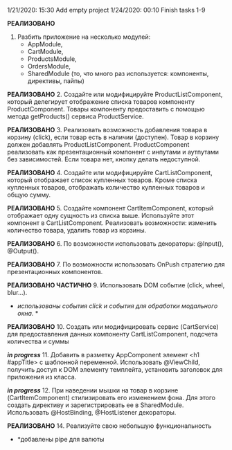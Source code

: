 1/21/2020: 15:30 Add empty project
1/24/2020: 00:10 Finish tasks 1-9 


**РЕАЛИЗОВАНО**
1. Разбить приложение на несколько модулей:
    - AppModule, 
    - CartModule, 
    - ProductsModule, 
    - OrdersModule, 
    - SharedModule (то, что много раз используется: компоненты, директивы, пайпы)

**РЕАЛИЗОВАНО**
2. Создайте или модифицируйте ProductListComponent, который делегирует отображение списка товаров
   компоненту ProductComponent. Товары компоненту предоставить с помощью метода getProducts() сервиса ProductService.

**РЕАЛИЗОВАНО**
3. Реализовать возможность добавления товара в корзину (click), если товар есть в наличии (доступен). 
   Товар в корзину должен добавлять ProductListComponent. 
   ProductComponent реализовать как презентационный компонент с инпутами и аутпутами без зависимостей.
   Если товара нет, кнопку делать недоступной. 

**РЕАЛИЗОВАНО**
4. Создайте или модифицируйте CartListComponent, который отображает список купленных товаров. 
   Кроме списка купленных товаров, отображать количество купленных товаров и общую сумму.

**РЕАЛИЗОВАНО**
5. Создайте компонент СartItemComponent, который отображает одну сущность из списка выше. 
   Используйте этот компонент в CartListComponent. 
   Реализовать возможности: изменить количество товара, удалить товар из корзины.

**РЕАЛИЗОВАНО**
6. По возможности использовать декораторы: @Input(), @Output().

**РЕАЛИЗОВАНО**
7. По возможности использовать OnPush стратегию для презентационных компонентов.

**РЕАЛИЗОВАНО ЧАСТИЧНО**
9. Использовать DOM событие (click, wheel, blur...).
  * *использованы события click и события для обработки модального окна.* * 

**РЕАЛИЗОВАНО**
10. Создать или модифицировать сервис (CartService) для предоставления данных компоненту CartListComponent, 
   подсчета количества и суммы
   
***in progress***
11. Добавить в разметку AppComponent элемент <h1 #appTitle></h1> с шаблонной переменной.
    Использовать @ViewChild, получить доступ к DOM элементу темплейта, 
    установить заголовок для приложения из класса.
    
***in progress***
12. При наведении мышки на товар в корзине (CartItemComponent) стилизировать его изменением фона. 
    Для этого создать директиву и зарегистрировать ее в SharedModule.
    Использовать @HostBinding, @HostListener декораторы.

**РЕАЛИЗОВАНО**
14. Реализуйте свою небольшую функциональность
* *добавлены pipe для валюты
